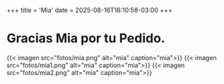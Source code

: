 +++
title = 'Mia'
date = 2025-08-16T16:10:58-03:00
+++

# Gracias Mia por tu Pedido.

{{< imagen src="fotos/mia.png" alt="mia" caption="mia">}}
{{< imagen src="fotos/mia1.png" alt="mia" caption="mia">}}
{{< imagen src="fotos/mia2.png" alt="mia" caption="mia">}}
